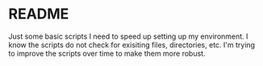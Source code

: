 # README

Just some basic scripts I need to speed up setting up my environment. I know the scripts do not check for exisiting files, directories, etc. I'm trying to improve the scripts over time to make them more robust.
